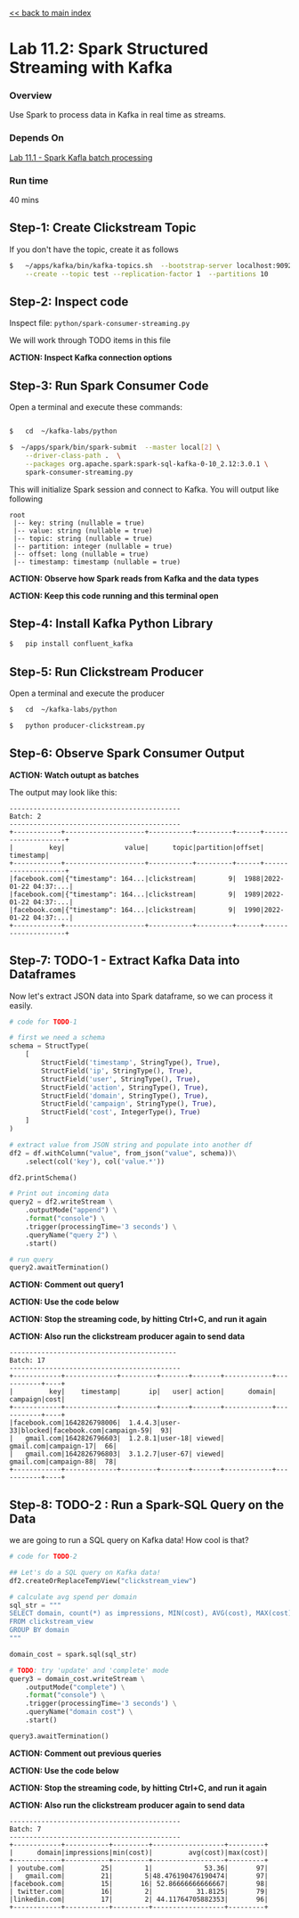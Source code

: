 <link rel='stylesheet' href='../assets/css/main.css'/>

[<< back to main index](../README.md)

# Lab 11.2: Spark Structured Streaming with Kafka

### Overview

Use Spark to process data in Kafka in real time as streams.

### Depends On

[Lab 11.1 - Spark Kafla batch processing](labs/11.1-spark-kafka-batch-processing.md)

### Run time

40 mins

## Step-1: Create Clickstream Topic

If you don't have the topic, create it as follows

```bash
$   ~/apps/kafka/bin/kafka-topics.sh  --bootstrap-server localhost:9092   \
    --create --topic test --replication-factor 1  --partitions 10
```

## Step-2: Inspect code

Inspect file: `python/spark-consumer-streaming.py`

We will work through TODO items in this file

**ACTION: Inspect Kafka connection options**

## Step-3: Run Spark Consumer Code

Open a terminal and execute these commands:

```bash

$   cd  ~/kafka-labs/python

$  ~/apps/spark/bin/spark-submit  --master local[2] \
    --driver-class-path .  \
    --packages org.apache.spark:spark-sql-kafka-0-10_2.12:3.0.1 \
    spark-consumer-streaming.py
```

This will initialize Spark session and connect to Kafka.  You will output like following

```console
root
 |-- key: string (nullable = true)
 |-- value: string (nullable = true)
 |-- topic: string (nullable = true)
 |-- partition: integer (nullable = true)
 |-- offset: long (nullable = true)
 |-- timestamp: timestamp (nullable = true)
```

**ACTION: Observe how Spark reads from Kafka and the data types**

**ACTION: Keep this code running and this terminal open**

## Step-4: Install Kafka Python Library

```bash
$   pip install confluent_kafka
```

## Step-5: Run Clickstream Producer

Open a terminal and execute the producer

```bash
$   cd  ~/kafka-labs/python

$   python producer-clickstream.py
```

## Step-6: Observe Spark Consumer Output

**ACTION: Watch outupt as batches**

The output may look like this:

```console
-------------------------------------------
Batch: 2
-------------------------------------------
+------------+--------------------+-----------+---------+------+--------------------+
|         key|               value|      topic|partition|offset|           timestamp|
+------------+--------------------+-----------+---------+------+--------------------+
|facebook.com|{"timestamp": 164...|clickstream|        9|  1988|2022-01-22 04:37:...|
|facebook.com|{"timestamp": 164...|clickstream|        9|  1989|2022-01-22 04:37:...|
|facebook.com|{"timestamp": 164...|clickstream|        9|  1990|2022-01-22 04:37:...|
+------------+--------------------+-----------+---------+------+--------------------+
```

## Step-7: TODO-1 - Extract Kafka Data into Dataframes

Now let's extract JSON data into Spark dataframe, so we can process it easily.

```python
# code for TODO-1

# first we need a schema
schema = StructType(
    [
        StructField('timestamp', StringType(), True),
        StructField('ip', StringType(), True),
        StructField('user', StringType(), True),
        StructField('action', StringType(), True),
        StructField('domain', StringType(), True),
        StructField('campaign', StringType(), True),
        StructField('cost', IntegerType(), True)
    ]
)

# extract value from JSON string and populate into another df
df2 = df.withColumn("value", from_json("value", schema))\
    .select(col('key'), col('value.*'))

df2.printSchema()

# Print out incoming data
query2 = df2.writeStream \
    .outputMode("append") \
    .format("console") \
    .trigger(processingTime='3 seconds') \
    .queryName("query 2") \
    .start()

# run query
query2.awaitTermination()
```

**ACTION: Comment out query1**

**ACTION: Use the code below**

**ACTION: Stop the streaming code, by hitting Ctrl+C, and run it again**

**ACTION: Also run the clickstream producer again to send data**

```console
------------------------------------------
Batch: 17
-------------------------------------------
+------------+-------------+---------+-------+-------+------------+-----------+----+
|         key|    timestamp|       ip|   user| action|      domain|   campaign|cost|
+------------+-------------+---------+-------+-------+------------+-----------+----+
|facebook.com|1642826798006|  1.4.4.3|user-33|blocked|facebook.com|campaign-59|  93|
|   gmail.com|1642826796603|  1.2.8.1|user-18| viewed|   gmail.com|campaign-17|  66|
|   gmail.com|1642826796803|  3.1.2.7|user-67| viewed|   gmail.com|campaign-88|  78|
+------------+-------------+---------+-------+-------+------------+-----------+----+
```

## Step-8: TODO-2 : Run a Spark-SQL Query on the Data

we are going to run a SQL query on Kafka data!  How cool is that?


```python
# code for TODO-2

## Let's do a SQL query on Kafka data!
df2.createOrReplaceTempView("clickstream_view")

# calculate avg spend per domain
sql_str = """
SELECT domain, count(*) as impressions, MIN(cost), AVG(cost), MAX(cost)
FROM clickstream_view
GROUP BY domain
"""

domain_cost = spark.sql(sql_str)

# TODO: try 'update' and 'complete' mode
query3 = domain_cost.writeStream \
    .outputMode("complete") \
    .format("console") \
    .trigger(processingTime='3 seconds') \
    .queryName("domain cost") \
    .start()

query3.awaitTermination()
```

**ACTION: Comment out previous queries**

**ACTION: Use the code below**

**ACTION: Stop the streaming code, by hitting Ctrl+C, and run it again**

**ACTION: Also run the clickstream producer again to send data**

```console
-------------------------------------------
Batch: 7
-------------------------------------------
+------------+-----------+---------+------------------+---------+
|      domain|impressions|min(cost)|         avg(cost)|max(cost)|
+------------+-----------+---------+------------------+---------+
| youtube.com|         25|        1|             53.36|       97|
|   gmail.com|         21|        5|48.476190476190474|       97|
|facebook.com|         15|       16| 52.86666666666667|       98|
| twitter.com|         16|        2|           31.8125|       79|
|linkedin.com|         17|        2| 44.11764705882353|       96|
+------------+-----------+---------+------------------+---------+
```
